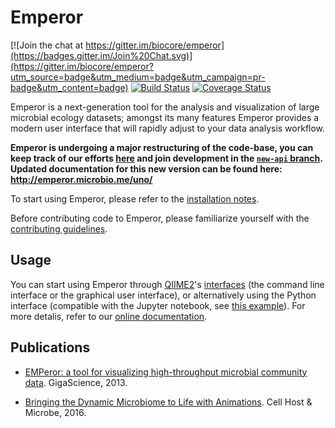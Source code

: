 Emperor
=======

[![Join the chat at https://gitter.im/biocore/emperor](https://badges.gitter.im/Join%20Chat.svg)](https://gitter.im/biocore/emperor?utm_source=badge&utm_medium=badge&utm_campaign=pr-badge&utm_content=badge) [![Build Status](https://travis-ci.org/biocore/emperor.png?branch=master)](https://travis-ci.org/biocore/emperor) [![Coverage Status](https://coveralls.io/repos/biocore/emperor/badge.svg)](https://coveralls.io/r/biocore/emperor)

Emperor is a next-generation tool for the analysis and visualization of large microbial ecology datasets; amongst its many features Emperor provides a modern user interface that will rapidly adjust to your data analysis workflow.

**Emperor is undergoing a major restructuring of the code-base, you can keep
track of our efforts [here](https://github.com/biocore/emperor/pull/405) and
join development in the [`new-api`
branch](https://github.com/biocore/emperor/tree/new-api). Updated documentation
for this new version can be found here: http://emperor.microbio.me/uno/**

To start using Emperor, please refer to the [installation notes](INSTALL.md).

Before contributing code to Emperor, please familiarize yourself with the [contributing guidelines](CONTRIBUTING.md).

## Usage

You can start using Emperor through [QIIME2](https://qiime2.org)'s [interfaces](https://docs.qiime2.org/2018.8/interfaces/) (the command line interface or the graphical user interface), or alternatively using the Python interface (compatible with the Jupyter notebook, see [this example](http://nbviewer.jupyter.org/github/biocore/emperor/blob/new-api/examples/keyboard.ipynb)). For more detalis, refer to our [online documentation](http://emperor.microbio.me/uno/).

## Publications

- [EMPeror: a tool for visualizing high-throughput microbial community data](https://www.ncbi.nlm.nih.gov/pubmed/24280061). GigaScience, 2013.

- [Bringing the Dynamic Microbiome to Life with Animations](https://www.ncbi.nlm.nih.gov/pubmed/28081445). Cell Host & Microbe, 2016.
